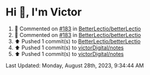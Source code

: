 <h1>Hi 👋, I'm Victor </h1>

<!--RECENT_ACTIVITY:start-->
1. 💬 Commented on [#183](https://github.com/BetterLectio/betterLectio/pull/183#issuecomment-1695243609) in [BetterLectio/betterLectio](https://github.com/BetterLectio/betterLectio)<br>
2. 💬 Commented on [#183](https://github.com/BetterLectio/betterLectio/pull/183#issuecomment-1695098746) in [BetterLectio/betterLectio](https://github.com/BetterLectio/betterLectio)<br>
3. ⬆️ Pushed 1 commit(s) to [BetterLectio/betterLectio](https://github.com/BetterLectio/betterLectio)<br>
4. ⬆️ Pushed 1 commit(s) to [victorDigital/notes](https://github.com/victorDigital/notes)<br>
5. ⬆️ Pushed 1 commit(s) to [victorDigital/notes](https://github.com/victorDigital/notes)<br>
<!--RECENT_ACTIVITY:end-->

<!--RECENT_ACTIVITY:last_update-->
Last Updated: Monday, August 28th, 2023, 9:34:44 AM
<!--RECENT_ACTIVITY:last_update_end-->
